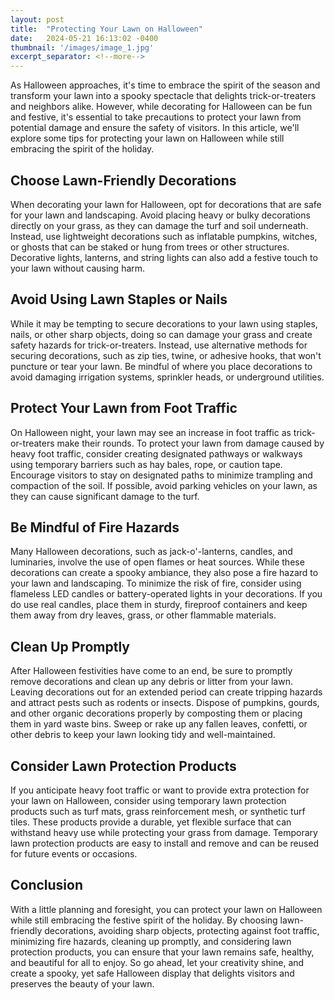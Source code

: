 ```yaml
---
layout: post
title:  "Protecting Your Lawn on Halloween"
date:   2024-05-21 16:13:02 -0400
thumbnail: '/images/image_1.jpg'
excerpt_separator: <!--more-->
---
```

As Halloween approaches, it's time to embrace the spirit of the season and transform your lawn into a spooky spectacle that delights trick-or-treaters and neighbors alike. <!--more-->However, while decorating for Halloween can be fun and festive, it's essential to take precautions to protect your lawn from potential damage and ensure the safety of visitors. In this article, we'll explore some tips for protecting your lawn on Halloween while still embracing the spirit of the holiday.

## Choose Lawn-Friendly Decorations
When decorating your lawn for Halloween, opt for decorations that are safe for your lawn and landscaping. Avoid placing heavy or bulky decorations directly on your grass, as they can damage the turf and soil underneath. Instead, use lightweight decorations such as inflatable pumpkins, witches, or ghosts that can be staked or hung from trees or other structures. Decorative lights, lanterns, and string lights can also add a festive touch to your lawn without causing harm.

## Avoid Using Lawn Staples or Nails
While it may be tempting to secure decorations to your lawn using staples, nails, or other sharp objects, doing so can damage your grass and create safety hazards for trick-or-treaters. Instead, use alternative methods for securing decorations, such as zip ties, twine, or adhesive hooks, that won't puncture or tear your lawn. Be mindful of where you place decorations to avoid damaging irrigation systems, sprinkler heads, or underground utilities.

## Protect Your Lawn from Foot Traffic
On Halloween night, your lawn may see an increase in foot traffic as trick-or-treaters make their rounds. To protect your lawn from damage caused by heavy foot traffic, consider creating designated pathways or walkways using temporary barriers such as hay bales, rope, or caution tape. Encourage visitors to stay on designated paths to minimize trampling and compaction of the soil. If possible, avoid parking vehicles on your lawn, as they can cause significant damage to the turf.

## Be Mindful of Fire Hazards
Many Halloween decorations, such as jack-o'-lanterns, candles, and luminaries, involve the use of open flames or heat sources. While these decorations can create a spooky ambiance, they also pose a fire hazard to your lawn and landscaping. To minimize the risk of fire, consider using flameless LED candles or battery-operated lights in your decorations. If you do use real candles, place them in sturdy, fireproof containers and keep them away from dry leaves, grass, or other flammable materials.

## Clean Up Promptly
After Halloween festivities have come to an end, be sure to promptly remove decorations and clean up any debris or litter from your lawn. Leaving decorations out for an extended period can create tripping hazards and attract pests such as rodents or insects. Dispose of pumpkins, gourds, and other organic decorations properly by composting them or placing them in yard waste bins. Sweep or rake up any fallen leaves, confetti, or other debris to keep your lawn looking tidy and well-maintained.

## Consider Lawn Protection Products
If you anticipate heavy foot traffic or want to provide extra protection for your lawn on Halloween, consider using temporary lawn protection products such as turf mats, grass reinforcement mesh, or synthetic turf tiles. These products provide a durable, yet flexible surface that can withstand heavy use while protecting your grass from damage. Temporary lawn protection products are easy to install and remove and can be reused for future events or occasions.

## Conclusion
With a little planning and foresight, you can protect your lawn on Halloween while still embracing the festive spirit of the holiday. By choosing lawn-friendly decorations, avoiding sharp objects, protecting against foot traffic, minimizing fire hazards, cleaning up promptly, and considering lawn protection products, you can ensure that your lawn remains safe, healthy, and beautiful for all to enjoy. So go ahead, let your creativity shine, and create a spooky, yet safe Halloween display that delights visitors and preserves the beauty of your lawn.
